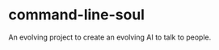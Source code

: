 command-line-soul
=================

An evolving project to create an evolving AI to talk to people.

